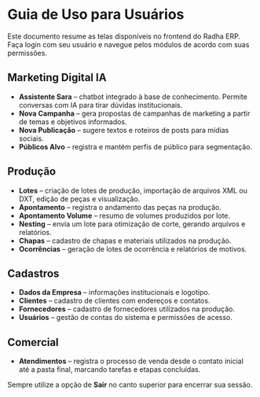 # Guia de Uso para Usuários

Este documento resume as telas disponíveis no frontend do Radha ERP.
Faça login com seu usuário e navegue pelos módulos de acordo com suas permissões.

## Marketing Digital IA
- **Assistente Sara** – chatbot integrado à base de conhecimento. Permite conversas com IA para tirar dúvidas institucionais.
- **Nova Campanha** – gera propostas de campanhas de marketing a partir de temas e objetivos informados.
- **Nova Publicação** – sugere textos e roteiros de posts para mídias sociais.
- **Públicos Alvo** – registra e mantém perfis de público para segmentação.

## Produção
- **Lotes** – criação de lotes de produção, importação de arquivos XML ou DXT, edição de peças e visualização.
- **Apontamento** – registra o andamento das peças na produção.
- **Apontamento Volume** – resumo de volumes produzidos por lote.
- **Nesting** – envia um lote para otimização de corte, gerando arquivos e relatórios.
- **Chapas** – cadastro de chapas e materiais utilizados na produção.
- **Ocorrências** – geração de lotes de ocorrência e relatórios de motivos.

## Cadastros
- **Dados da Empresa** – informações institucionais e logotipo.
- **Clientes** – cadastro de clientes com endereços e contatos.
- **Fornecedores** – cadastro de fornecedores utilizados na produção.
- **Usuários** – gestão de contas do sistema e permissões de acesso.

## Comercial
- **Atendimentos** – registra o processo de venda desde o contato inicial até a pasta final, marcando tarefas e etapas concluídas.

Sempre utilize a opção de **Sair** no canto superior para encerrar sua sessão.

